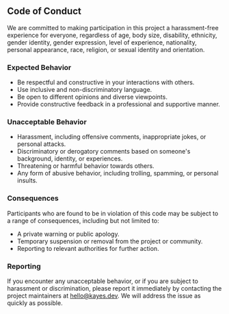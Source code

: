 ## Code of Conduct

We are committed to making participation in this project a harassment-free experience for everyone, regardless of age, body size, disability, ethnicity, gender identity, gender expression, level of experience, nationality, personal appearance, race, religion, or sexual identity and orientation.

### Expected Behavior
- Be respectful and constructive in your interactions with others.
- Use inclusive and non-discriminatory language.
- Be open to different opinions and diverse viewpoints.
- Provide constructive feedback in a professional and supportive manner.

### Unacceptable Behavior
- Harassment, including offensive comments, inappropriate jokes, or personal attacks.
- Discriminatory or derogatory comments based on someone's background, identity, or experiences.
- Threatening or harmful behavior towards others.
- Any form of abusive behavior, including trolling, spamming, or personal insults.

### Consequences
Participants who are found to be in violation of this code may be subject to a range of consequences, including but not limited to:
- A private warning or public apology.
- Temporary suspension or removal from the project or community.
- Reporting to relevant authorities for further action.

### Reporting
If you encounter any unacceptable behavior, or if you are subject to harassment or discrimination, please report it immediately by contacting the project maintainers at [hello@kayes.dev](mailto:hello@kayes.dev). We will address the issue as quickly as possible.
